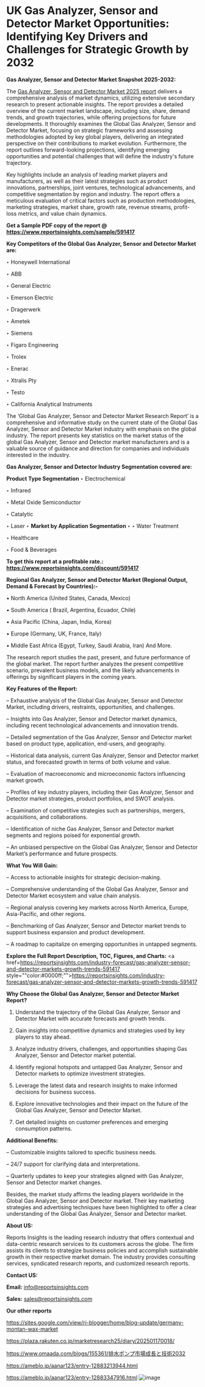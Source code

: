 # UK Gas Analyzer, Sensor and Detector Market Opportunities: Identifying Key Drivers and Challenges for Strategic Growth by 2032

<strong>Gas Analyzer, Sensor and Detector Market Snapshot 2025-2032:</strong>

The <a href=https://www.reportsinsights.com/sample/591417>Gas Analyzer, Sensor and Detector Market 2025 report</a> delivers a comprehensive analysis of market dynamics, utilizing extensive secondary research to present actionable insights. The report provides a detailed overview of the current market landscape, including size, share, demand trends, and growth trajectories, while offering projections for future developments. It thoroughly examines the Global Gas Analyzer, Sensor and Detector Market, focusing on strategic frameworks and assessing methodologies adopted by key global players, delivering an integrated perspective on their contributions to market evolution. Furthermore, the report outlines forward-looking projections, identifying emerging opportunities and potential challenges that will define the industry's future trajectory.

Key highlights include an analysis of leading market players and manufacturers, as well as their latest strategies such as product innovations, partnerships, joint ventures, technological advancements, and competitive segmentation by region and industry. The report offers a meticulous evaluation of critical factors such as production methodologies, marketing strategies, market share, growth rate, revenue streams, profit-loss metrics, and value chain dynamics.

<strong>Get a Sample PDF copy of the report @ <a href=https://www.reportsinsights.com/sample/591417 style=color:#0000ff;>https://www.reportsinsights.com/sample/591417</a></strong>

<strong>Key Competitors of the Global Gas Analyzer, Sensor and Detector Market are:</strong>

‣ Honeywell International

‣ ABB

‣ General Electric

‣ Emerson Electric

‣ Dragerwerk

‣ Ametek

‣ Siemens

‣ Figaro Engineering

‣ Trolex

‣ Enerac

‣ Xtralis Pty

‣ Testo

‣ California Analytical Instruments

The ‘Global Gas Analyzer, Sensor and Detector Market Research Report’ is a comprehensive and informative study on the current state of the Global Gas Analyzer, Sensor and Detector Market industry with emphasis on the global industry. The report presents key statistics on the market status of the global Gas Analyzer, Sensor and Detector market manufacturers and is a valuable source of guidance and direction for companies and individuals interested in the industry.

<strong>Gas Analyzer, Sensor and Detector Industry Segmentation covered are:</strong>

<strong>Product Type Segmentation</strong>
‣
Electrochemical

‣ Infrared

‣ Metal Oxide Semiconductor

‣ Catalytic

‣ Laser
‣ 
<strong>Market by Application Segmentation</strong>
‣
‣  Water Treatment

‣ Healthcare

‣ Food & Beverages

<strong>To get this report at a profitable rate.: <a href=https://www.reportsinsights.com/discount/591417 style=color:#0000ff;>https://www.reportsinsights.com/discount/591417</a></strong>

<strong>Regional Gas Analyzer, Sensor and Detector Market (Regional Output, Demand &amp; Forecast by Countries):-</strong>

• North America (United States, Canada, Mexico)

• South America ( Brazil, Argentina, Ecuador, Chile)

• Asia Pacific (China, Japan, India, Korea)

• Europe (Germany, UK, France, Italy)

• Middle East Africa (Egypt, Turkey, Saudi Arabia, Iran) And More.

The research report studies the past, present, and future performance of the global market. The report further analyzes the present competitive scenario, prevalent business models, and the likely advancements in offerings by significant players in the coming years.

<strong>Key Features of the Report:</strong>

– Exhaustive analysis of the Global Gas Analyzer, Sensor and Detector Market, including drivers, restraints, opportunities, and challenges.

– Insights into Gas Analyzer, Sensor and Detector market dynamics, including recent technological advancements and innovation trends.

– Detailed segmentation of the Gas Analyzer, Sensor and Detector market based on product type, application, end-users, and geography.

– Historical data analysis, current Gas Analyzer, Sensor and Detector market status, and forecasted growth in terms of both volume and value.

– Evaluation of macroeconomic and microeconomic factors influencing market growth.

– Profiles of key industry players, including their Gas Analyzer, Sensor and Detector market strategies, product portfolios, and SWOT analysis.

– Examination of competitive strategies such as partnerships, mergers, acquisitions, and collaborations.

– Identification of niche Gas Analyzer, Sensor and Detector market segments and regions poised for exponential growth.

– An unbiased perspective on the Global Gas Analyzer, Sensor and Detector Market’s performance and future prospects.

<strong>What You Will Gain:</strong>

– Access to actionable insights for strategic decision-making.

– Comprehensive understanding of the Global Gas Analyzer, Sensor and Detector Market ecosystem and value chain analysis.

– Regional analysis covering key markets across North America, Europe, Asia-Pacific, and other regions.

– Benchmarking of Gas Analyzer, Sensor and Detector market trends to support business expansion and product development.

– A roadmap to capitalize on emerging opportunities in untapped segments.

<strong>Explore the Full Report Description, TOC, Figures, and Charts:</strong>
<a href=https://reportsinsights.com/industry-forecast/gas-analyzer-sensor-and-detector-markets-growth-trends-591417 style=""color:#0000ff;"">https://reportsinsights.com/industry-forecast/gas-analyzer-sensor-and-detector-markets-growth-trends-591417</a>

<strong>Why Choose the Global Gas Analyzer, Sensor and Detector Market Report?</strong>

1. Understand the trajectory of the Global Gas Analyzer, Sensor and Detector Market with accurate forecasts and growth trends.

2. Gain insights into competitive dynamics and strategies used by key players to stay ahead.

3. Analyze industry drivers, challenges, and opportunities shaping Gas Analyzer, Sensor and Detector market potential.

4. Identify regional hotspots and untapped Gas Analyzer, Sensor and Detector markets to optimize investment strategies.

5. Leverage the latest data and research insights to make informed decisions for business success.

6. Explore innovative technologies and their impact on the future of the Global Gas Analyzer, Sensor and Detector Market.

7. Get detailed insights on customer preferences and emerging consumption patterns.

<strong>Additional Benefits:</strong>

– Customizable insights tailored to specific business needs.

– 24/7 support for clarifying data and interpretations.

– Quarterly updates to keep your strategies aligned with Gas Analyzer, Sensor and Detector market changes.

Besides, the market study affirms the leading players worldwide in the Global Gas Analyzer, Sensor and Detector market. Their key marketing strategies and advertising techniques have been highlighted to offer a clear understanding of the Global Gas Analyzer, Sensor and Detector market.

<strong><strong>About US</strong>:</strong>

Reports Insights is the leading research industry that offers contextual and data-centric research services to its customers across the globe. The firm assists its clients to strategize business policies and accomplish sustainable growth in their respective market domain. The industry provides consulting services, syndicated research reports, and customized research reports.

<strong>Contact US:</strong>

<p class=><b>Email:</b> <a href=mailto:info@reportsinsights.com>info@reportsinsights.com</a></p>
<p class=><b>Sales:</b> <a href=mailto:sales@reportsinsights.com>sales@reportsinsights.com</a></p>

<strong>Our other reports</strong>

<a href=https://sites.google.com/view/ri-blogger/home/blog-update/germany-montan-wax-market>https://sites.google.com/view/ri-blogger/home/blog-update/germany-montan-wax-market</a>

<a href=https://plaza.rakuten.co.jp/marketresearch25/diary/202501170018/>https://plaza.rakuten.co.jp/marketresearch25/diary/202501170018/</a>

<a href=https://www.omaada.com/blogs/155361/排水ポンプ市場成長と技術2032>https://www.omaada.com/blogs/155361/排水ポンプ市場成長と技術2032</a>

<a href=https://ameblo.jp/aanar123/entry-12883213944.html>https://ameblo.jp/aanar123/entry-12883213944.html</a>

<a href=https://ameblo.jp/aanar123/entry-12883347916.html>https://ameblo.jp/aanar123/entry-12883347916.html</a>
![image](https://github.com/user-attachments/assets/374c810c-0f36-434c-b612-e92ba0fe9afe)

